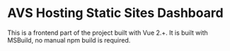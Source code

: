 # AVS Hosting Static Sites Dashboard

This is a frontend part of the project  built with Vue 2.+. It is built with MSBuild, no manual npm build is required.
